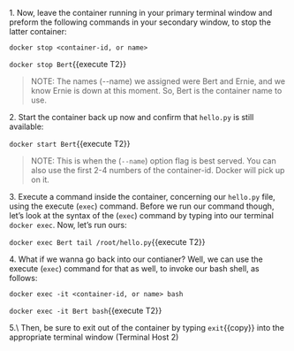 1\. Now, leave the container running in your primary terminal window and preform the following commands in your secondary window, to stop the latter container:

`docker stop <container-id, or name>`

`docker stop Bert`{{execute T2}}

> NOTE: The names (--name) we assigned were Bert and Ernie, and we know Ernie is down at this moment. So, Bert is the container name to use.

2\. Start the container back up now and confirm that ```hello.py``` is still available:

`docker start Bert`{{execute T2}}

> NOTE: This is when the (```--name```) option flag is best served. You can also use the first 2-4 numbers of the container-id. Docker will pick up on it.

3\. Execute a command inside the container, concerning our `hello.py` file, using the execute (`exec`) command. Before we run our command though, let’s look at the syntax of the (`exec`) command by typing into our terminal `docker exec`. Now, let’s run ours:

`docker exec Bert tail /root/hello.py`{{execute T2}}


4\. What if we wanna go back into our contianer? Well, we can use the execute (```exec```) command for that as well, to invoke our bash shell, as follows:

`docker exec -it <container-id, or name> bash`

`docker exec -it Bert bash`{{execute T2}}

5.\ Then, be sure to exit out of the container by typing `exit`{{copy}} into the appropriate terminal window (Terminal Host 2)

